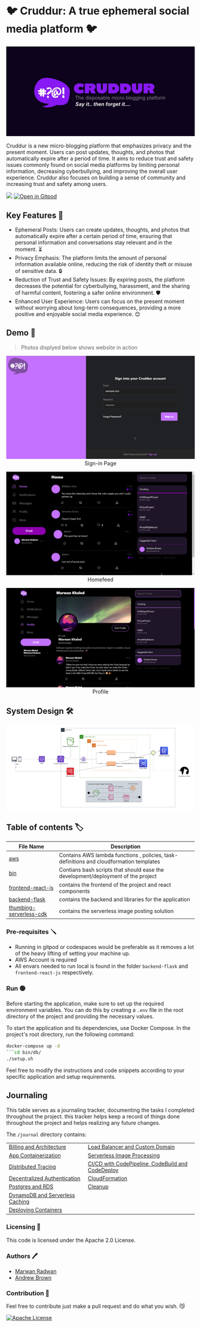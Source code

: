 # 🐦 Cruddur: A true ephemeral social media platform 🐦



<p align="center" width="100%">
<img src="_docs/assets/cruddur-banner.jpg">
</p>
Cruddur is a new micro-blogging platform that emphasizes privacy and the present moment. Users can post updates, thoughts, and photos that automatically expire after a period of time. It aims to reduce trust and safety issues commonly found on social media platforms by limiting personal information, decreasing cyberbullying, and improving the overall user experience. Cruddur also focuses on building a sense of community and increasing trust and safety among users.

![](https://codebuild.us-east-1.amazonaws.com/badges?uuid=eyJlbmNyeXB0ZWREYXRhIjoiOS9PM1dhekMzNVlRVmhYRVBXUzk2L0haSElPYnRHdUdKSmRNOXFUaDVNMDRmNU1BV2kyeEE3SEJHVld2eGhNRFFvbEhVR3ZGaEpuSm10UW5EbGMrUk5NPSIsIml2UGFyYW1ldGVyU3BlYyI6IjZWL3o5VFYxQUVQMDBidFIiLCJtYXRlcmlhbFNldFNlcmlhbCI6MX0%3D&branch=main)
[![Open in Gitpod](https://gitpod.io/button/open-in-gitpod.svg)](https://gitpod.io/#https://github.com/XMaroRadoX/aws-bootcamp-cruddur-2023)


## Key Features 🔑
* Ephemeral Posts: Users can create updates, thoughts, and photos that automatically expire after a certain period of time, ensuring that personal information and conversations stay relevant and in the moment. ⏳
* Privacy Emphasis: The platform limits the amount of personal information available online, reducing the risk of identity theft or misuse of sensitive data. 🔒
* Reduction of Trust and Safety Issues: By expiring posts, the platform decreases the potential for cyberbullying, harassment, and the sharing of harmful content, fostering a safer online environment. 🛡️
* Enhanced User Experience: Users can focus on the present moment without worrying about long-term consequences, providing a more positive and enjoyable social media experience. 😊

## Demo 🎥
> Photos displyed below shows website in action

<p align="center" width="100%">
<img src="_docs/assets/signin.png">
 Sign-in Page
</p>
<p align="center" width="100%">
<img src="_docs/assets/homefeed.png">
 Homefeed
</p>
<p align="center" width="100%">
<img src="_docs/assets/profile.png">
Profile
</p>


## System Design 🛠️

<p align="center" width="100%">
<img src="_docs/assets/cruddur_diagram.png">                  
</p>



## Table of contents :label:

| File Name | Description                                                                                      |
|-----------|--------------------------------------------------------------------------------------------------|
| [aws](https://github.com/XMaroRadoX/aws-bootcamp-cruddur-2023/tree/main/aws) | Contains AWS lambda functions , policies, task-definitions and cloudformation templates          |
| [bin](https://github.com/XMaroRadoX/aws-bootcamp-cruddur-2023/tree/main/bin)   | Contians bash scripts that should ease the development/deployment of the project|
| [frontend-react-js](https://github.com/XMaroRadoX/aws-bootcamp-cruddur-2023/tree/main/frontend-react-js)| contains the frontend of the project and react components |
| [backend-flask](https://github.com/XMaroRadoX/aws-bootcamp-cruddur-2023/tree/main/backend-flask)| contains the backend and libraries for the application|
| [thumbing-serverless-cdk](https://github.com/XMaroRadoX/aws-bootcamp-cruddur-2023/tree/main/thumbing-serverless-cdk)| contains the serverless image posting solution |

### Pre-requisites :screwdriver:

* Running in gitpod or codespaces would be preferable as it removes a lot of the heavy lifting of setting your machine up.
* AWS Account is required
* All envars needed to run local is found in the folder ` backend-flask ` and `frontend-react-js` respectively.

### Run :green_circle:

Before starting the application, make sure to set up the required environment variables. You can do this by creating a `.env` file in the root directory of the project and providing the necessary values.

To start the application and its dependencies, use Docker Compose. In the project's root directory, run the following command:

```bash
docker-compose up -d
```cd bin/db/
./setup.sh
```

Feel free to modify the instructions and code snippets according to your specific application and setup requirements.


## Journaling

This table serves as a journaling tracker, documenting the tasks I completed throughout the project.
this tracker helps keep a record of things done throughout the project and helps realizing any future changes.

The `/journal` directory contains:

|      |     |
|------------|------------|
| [Billing and Architecture](journal/week0.md)   | [Load Balancer and Custom Domain](journal/week7.md)    |
| [App Containerization](journal/week1.md)   | [Serverless Image Processing](journal/week8.md)    |
| [Distributed Tracing](journal/week2.md)   | [CI/CD with CodePipeline, CodeBuild and CodeDeploy](journal/week9.md)    |
| [Decentralized Authentication](journal/week3.md)   | [CloudFormation](journal/week11.md)  |
| [Postgres and RDS](journal/week4.md)   | [Cleanup](journal/week12.md)  |
| [DynamoDB and Serverless Caching](journal/week5.md)   |   |
| [Deploying Containers](journal/week6.md)   |                              |



### Licensing :pencil:

This code is licensed under the Apache 2.0 License.

### Authors :pen:

* [Marwan Radwan](https://github.com/XMaroRadoX)
* [Andrew Brown](https://github.com/omenking)

### Contribution :clinking_glasses:


Feel free to contribute just make a pull request and do what you wish. 😼

[![Apache License](https://img.shields.io/badge/license-Apache%202.0-red.svg?style=flat-square)](http://www.apache.org/licenses/LICENSE-2.0)
